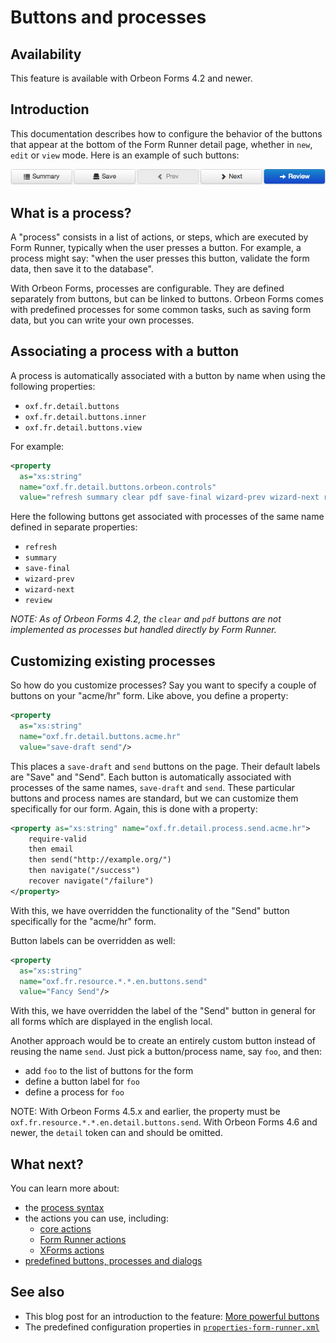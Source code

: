 # Buttons and processes

<!-- toc -->

## Availability

This feature is available with Orbeon Forms 4.2 and newer.

## Introduction

This documentation describes how to configure the behavior of the buttons that appear at the bottom of the Form Runner detail page, whether in `new`, `edit` or `view` mode. Here is an example of such buttons:

![Example of Form Runner buttons](../w9-form-buttons.png)

## What is a process?

A "process" consists in a list of actions, or steps, which are executed by Form Runner, typically when the user presses a button. For example, a process might say: "when the user presses this button, validate the form data, then save it to the database".

With Orbeon Forms, processes are configurable. They are defined separately from buttons, but can be linked to buttons. Orbeon Forms comes with predefined processes for some common tasks, such as saving form data, but you can write your own processes.

## Associating a process with a button

A process is automatically associated with a button by name when using the following properties:

- `oxf.fr.detail.buttons`
- `oxf.fr.detail.buttons.inner`
- `oxf.fr.detail.buttons.view`

For example:

```xml
<property
  as="xs:string"
  name="oxf.fr.detail.buttons.orbeon.controls"
  value="refresh summary clear pdf save-final wizard-prev wizard-next review"/>
```

Here the following buttons get associated with processes of the same name defined in separate properties:

- `refresh`
- `summary`
- `save-final`
- `wizard-prev`
- `wizard-next`
- `review`

*NOTE: As of Orbeon Forms 4.2, the `clear` and `pdf` buttons are not implemented as processes but handled directly by Form Runner.*

## Customizing existing processes

So how do you customize processes? Say you want to specify a couple of buttons on your "acme/hr" form. Like above, you define a property:

```xml
<property
  as="xs:string"
  name="oxf.fr.detail.buttons.acme.hr"
  value="save-draft send"/>
```

This places a `save-draft` and `send` buttons on the page. Their default labels are "Save" and "Send". Each button is automatically associated with processes of the same names, `save-draft` and `send`. These particular buttons and process names are standard, but we can customize them specifically for our form. Again, this is done with a property:

```xml
<property as="xs:string" name="oxf.fr.detail.process.send.acme.hr">
    require-valid
    then email
    then send("http://example.org/")
    then navigate("/success")
    recover navigate("/failure")
</property>
```
With this, we have overridden the functionality of the "Send" button specifically for the "acme/hr" form.

Button labels can be overridden as well:

```xml
<property
  as="xs:string"
  name="oxf.fr.resource.*.*.en.buttons.send"
  value="Fancy Send"/>
```

With this, we have overridden the label of the "Send" button in general for all forms whîch are displayed in the english local.

Another approach would be to create an entirely custom button instead of reusing the name `send`. Just pick a button/process name, say `foo`, and then:

- add `foo` to the list of buttons for the form
- define a button label for `foo`
- define a process for `foo`

NOTE: With Orbeon Forms 4.5.x and earlier, the property must be `oxf.fr.resource.*.*.en.detail.buttons.send`. With Orbeon Forms 4.6 and newer, the `detail` token can and should be omitted.

## What next?

You can learn more about:

- the [process syntax](syntax.md)
- the actions you can use, including:
    - [core actions](actions-core.md)
    - [Form Runner actions](actions-form-runner.md)
    - [XForms actions](actions-xforms.md)
- [predefined buttons, processes and dialogs](predefined.md)

## See also

- This blog post for an introduction to the feature: [More powerful buttons](http://blog.orbeon.com/2013/04/more-powerful-buttons.html)
- The predefined configuration properties in [`properties-form-runner.xml`](https://github.com/orbeon/orbeon-forms/blob/master/src/resources-packaged/config/properties-form-runner.xml)
